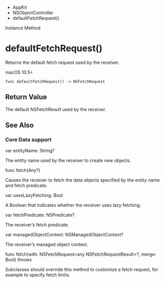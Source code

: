 

- AppKit
- NSObjectController
-  defaultFetchRequest() 

Instance Method

# defaultFetchRequest()

Returns the default fetch request used by the receiver.

macOS 10.5+

``` source
func defaultFetchRequest() -> NSFetchRequest
```

## Return Value

The default NSFetchResult used by the receiver.

## See Also

### Core Data support

var entityName: String?

The entity name used by the receiver to create new objects.

func fetch(Any?)

Causes the receiver to fetch the data objects specified by the entity name and fetch predicate.

var usesLazyFetching: Bool

A Boolean that indicates whether the receiver uses lazy fetching.

var fetchPredicate: NSPredicate?

The receiver’s fetch predicate.

var managedObjectContext: NSManagedObjectContext?

The receiver’s managed object context.

func fetch(with: NSFetchRequest&lt;any NSFetchRequestResult>?, merge: Bool) throws

Subclasses should override this method to customize a fetch request, for example to specify fetch limits.

